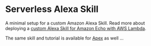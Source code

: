 # Serverless Alexa Skill

A minimal setup for a custom Amazon Alexa Skill. Read more about deploying a [custom Alexa Skill for Amazon Echo with AWS Lambda](https://sbstjn.com/serverless-alexa-skill-for-amazon-echo-with-aws-lambda.html).

The same skill and tutorial is available for [Apex](https://sbstjn.com/custom-alexa-skill-for-amazon-echo-with-lambda.html) as well …
